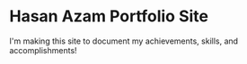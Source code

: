 # Hasan Azam Portfolio Site
I'm making this site to document my achievements, skills, and accomplishments!
